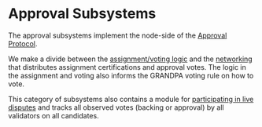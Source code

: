 # Approval Subsystems

The approval subsystems implement the node-side of the [Approval Protocol](../../protocol-approval.md).

We make a divide between the [assignment/voting logic](approval-voting.md) and the [networking](approval-networking.md) that distributes assignment certifications and approval votes. The logic in the assignment and voting also informs the GRANDPA voting rule on how to vote.

This category of subsystems also contains a module for [participating in live disputes](dispute-participation.md) and tracks all observed votes (backing or approval) by all validators on all candidates.